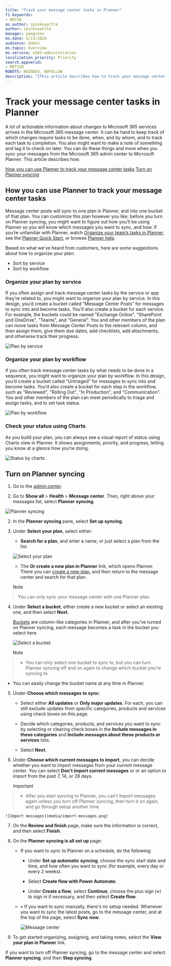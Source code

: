 ```yaml
---
title: "Track your message center tasks in Planner"
f1.keywords:
- NOCSH
ms.author: ipinkseattle
author: ipinkseattle
manager: pamgreen
ms.date: 5/13/2020
audience: Admin
ms.topic: Overview
ms.service: o365-administration
localization_priority: Priority
search.appverid:
- MET150
ROBOTS: NOINDEX, NOFOLLOW
description: "IThis article describes how to track your message center tasks in Microsoft Planner."
---
```


# Track your message center tasks in Planner

A lot of actionable information about changes to Microsoft 365 services arrives in the Microsoft 365 message center. It can be hard to keep track of which changes require tasks to be done, when, and by whom, and to track each task to completion. You also might want to make a note of something and tag it to check on later. You can do these things and more when you sync your messages from the Microsoft 365 admin center to Microsoft Planner. This article describes how.

[How you can use Planner to track your message center tasks](#how-you-can-use-Planner-to-track-your-message-center-tasks)
[Turn on Planner syncing](#turn-on-planner-syncing)

## How you can use Planner to track your message center tasks

Message center posts will sync to one plan in Planner, and into one bucket of that plan. You can customize this plan however you like; before you turn on Planner syncing, you might want to figure out how you'll be using Planner so you will know which messages you want to sync, and how. If you’re unfamiliar with Planner, watch [Organize your team’s tasks in Planner](https://support.office.com/article/video-organize-your-team-s-tasks-in-microsoft-planner-c931a8a8-0cbb-4410-b66e-ae13233135fb), see the [Planner Quick Start](https://support.office.com/article/sign-in-to-microsoft-planner-fe43c972-5a95-4071-86d4-423a64a3b21e), or browse [Planner help](https://support.office.com/planner).

Based on what we've heard from customers, here are some suggestions about how to organize your plan:

- Sort by service
- Sort by workflow

### Organize your plan by service

If you often assign and track message center tasks by the service or app they’re related to, you might want to organize your plan by service. In this design, you’d create a bucket called “Message Center Posts” for messages to sync into and become tasks. You’ll also create a bucket for each service. For example, the buckets could be named "Exchange Online", "SharePoint and OneDrive", "Teams", and "General". You and other members of the plan can move tasks from Message Center Posts to the relevant column, and then assign them, give them due dates, add checklists, add attachments, and otherwise track their progress.

![Plan by service](media/plan-by-service.png)

### Organize your plan by workflow

If you often track message center tasks by what needs to be done in a sequence, you might want to organize your plan by workflow. In this design, you’d create a bucket called “Untriaged” for messages to sync into and become tasks. You’d also create a bucket for each step in the workflow, such as "Reviewed", "Rolling Out", "In Production", and "Communication". You and other members of the plan can meet periodically to triage and assign tasks, and to set task status.

![Plan by workflow](media/plan-by-workflow.png)

### Check your status using Charts

As you build your plan, you can always see a visual report of status using Charts view in Planner. It shows assignments, priority, and progress, letting you know at a glance how you’re doing.

![Status by charts](media/status-by-charts.png)

## Turn on Planner syncing

1. Go to the [admin center](https://admin.microsoft.com).

2. Go to **Show all** > **Health** > **Message center**. Then, right above your messages list, select **Planner syncing**.

![Planner syncing](media/planner-syncing.png)

2. In the **Planner syncing** pane, select **Set up syncing**.

3. Under **Select your plan**, select either:

    - **Search for a plan**, and enter a name, or just select a plan from the list.

    ![Select your plan](media/select-your-plan.png)

    -  The **Or create a new plan in Planner** link, which opens Planner. There you can [create a new plan](https://support.microsoft.com/office/create-a-plan-in-microsoft-planner-93e65b03-6fac-4661-a502-e3161475ab93?ui=en-us&rs=en-us&ad=us), and then return to the message center and search for that plan.

    > [!NOTE]
> You can only sync your message center with one Planner plan.

4. Under **Select a bucket**, either create a new bucket or select an existing one, and then select **Next**.

    [Buckets](https://support.microsoft.com/office/create-buckets-to-sort-your-tasks-238af119-3c2b-4cbb-a124-29da99488139?ui=en-us&rs=en-us&ad=us) are column-like categories in Planner, and after you’ve turned on Planner syncing, each message becomes a task in the bucket you select here.

    ![Select a bucket](media/select-a-bucket.png)

    > [!NOTE]
> - You can only select one bucket to sync to, but you can turn Planner syncing off and on again to change which bucket you’re syncing to. <br/>

  - You can easily change the bucket name at any time in Planner.

5. Under **Choose which messages to sync**:

    - Select either **All updates** or **Only major updates**. For each, you can still exclude updates from specific categories, products and services using check boxes on this page.

    - Decide which categories, products, and services you want to sync by selecting or clearing check boxes in the **Include messages in these categories** and **Include messages about these products or services** lists.

    - Select **Next**.

6. Under **Choose which current messages to import**, you can decide whether you want to import messages from your current message center. You can select **Don't import current messages** or or an option to import from the past 7, 14, or 28 days.

    > [!IMPORTANT]
> - After you start syncing to Planner, you can’t import messages again unless you turn off Planner syncing, then turn it on again, and go through setup another time.

    ![Import messages](media/import-messages.png)

7. On the **Review and finish** page, make sure the information is correct, and then select **Finish**.

8. On the **Planner syncing is all set up** page:

    - If you want to sync to Planner on a schedule, do the following:

        - Under **Set up automatic syncing**, choose the sync start date and time, and how often you want to sync (for example, every day or every 2 weeks).

        - Select **Create flow with Power Automate**.

        - Under **Create a flow**, select **Continue**, choose the plus sign (**+**) to sign in if necessary, and then select **Create flow**.

    - •	If you want to sync manually, there's no setup needed. Whenever you want to sync the latest posts, go to the message center, and at the top of the page, select **Sync now**.

        ![Message center](media/message-center.png)

9. To get started organizing, assigning, and taking notes, select the **View your plan in Planner** link.

If you want to turn off Planner syncing, go to the message center and select **Planner syncing**, and then **Stop syncing**.

